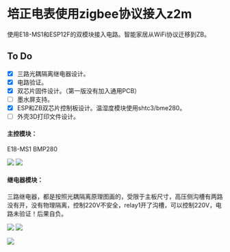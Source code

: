 # 培正电表使用zigbee协议接入z2m

使用E18-MS1和ESP12F的双模块接入电路。智能家居从WiFi协议迁移到ZB。

## To Do

* [X] 三路光耦隔离继电器设计。
* [X] 电路验证。
* [X] 双芯片固件设计。（第一版没有加入通用PCB）
* [ ] 墨水屏支持。
* [X] ESP和ZB双芯片控制板设计。温湿度模块使用shtc3/bme280。
* [ ] 外壳3D打印文件设计。

#### 主控模块：

E18-MS1	BMP280

<img src="https://raw.githubusercontent.com/Tao173/Zigbee-Pzem/main/images/pzem1.png" >

<img src="https://raw.githubusercontent.com/Tao173/Zigbee-Pzem/main/images/pzem.png" >

#### 继电器模块：

三路继电器，都是按照光耦隔离原理图画的，受限于主板尺寸，高压侧沟槽有两路没有开，没有物理隔离，控制220V不安全，relay1开了沟槽，可以控制220V，电路未验证！后果自负。

<img src="https://raw.githubusercontent.com/Tao173/Zigbee-Pzem/main/images/%E7%BB%A7%E7%94%B5%E5%99%A8.png" >

<img src="https://raw.githubusercontent.com/Tao173/Zigbee-Pzem/main/images/%E7%BB%A7%E7%94%B5%E5%99%A81.png" >

![](http://profile-counter.glitch.me/Tao173/count.svg)